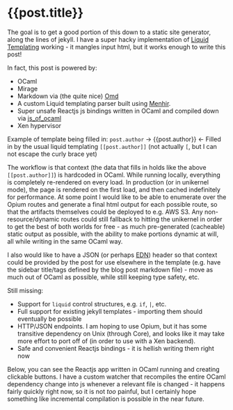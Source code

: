 {{post.title}}
===

The goal is to get a good portion of this down to a static site generator, along the lines of jekyll. I have a super hacky implementation of [Liquid Templating](http://liquidmarkup.org/) working - it mangles input html, but it works enough to write this post!

In fact, this post is powered by:

 * OCaml
 * Mirage
 * Markdown via (the quite nice) [Omd](https://github.com/ocaml/omd)
 * A custom Liquid templating parser built using [Menhir](http://gallium.inria.fr/~fpottier/menhir/).
 * Super unsafe Reactjs js bindings written in OCaml and compiled down via [js_of_ocaml](https://github.com/ocsigen/js_of_ocaml)
 * Xen hypervisor

Example of template being filled in: `post.author` -> {{post.author}} <- Filled in by the usual liquid templating `[[post.author]]` (not actually `[`, but I can not escape the curly brace yet)

The workflow is that context (the data that fills in holds like the above `[[post.author]]`) is hardcoded in OCaml. While running locally, everything is completely re-rendered on every load. In production (or in unikernel mode), the page is rendered on the first load, and then cached indefinitely for performance. At some point I would like to be able to enumerate over the Opium routes and generate a final html output for each possible route, so that the artifacts themselves could be deployed to e.g. AWS S3. Any non-resource/dynamic routes could still fallback to hitting the unikernel in order to get the best of both worlds for free - as much pre-generated (cacheable) static output as possible, with the ability to make portions dynamic at will, all while writing in the same OCaml way.

I also would like to have a JSON (or perhaps [EDN](https://en.wikipedia.org/wiki/Extensible_Data_Notation)) header so that context could be provided by the post for use elsewhere in the template (e.g. have the sidebar title/tags defined by the blog post markdown file) - move as much out of OCaml as possible, while still keeping type safety, etc.

Still missing:

 * Support for `liquid` control structures, e.g. `if`, `|`, etc.
 * Full support for existing jekyll templates - importing them should eventually be possible
 * HTTP/JSON endpoints. I am hoping to use Opium, but it has some transitive dependency on Unix (through Core), and looks like it may take more effort to port off of (in order to use with a Xen backend).
 * Safe and convenient Reactjs bindings - it is hellish writing them right now

Below, you can see the Reactjs app written in OCaml running and creating clickable buttons. I have a custom watcher that recompiles the entire OCaml dependency change into js whenever a relevant file is changed - it happens fairly quickly right now, so it is not *too* painful, but I certainly hope something like incremental compilation is possible in the near future.
